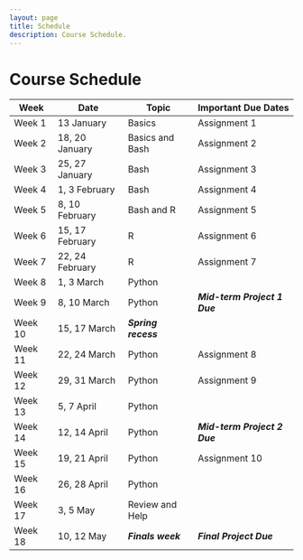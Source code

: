 ```yaml
---
layout: page
title: Schedule
description: Course Schedule.
---
```


# Course Schedule

<!-- {% for schedule in site.schedules %}
{{ schedule }}
{% endfor %}
 -->

| **Week** | **Date**        | **Topic**           | **Important Due Dates**      |
| -------- | --------------- | ------------------- | ---------------------------- |
| Week 1   | 13 January      | Basics              | Assignment 1                 |
| Week 2   | 18, 20 January  | Basics and Bash     | Assignment 2                 |
| Week 3   | 25, 27 January  | Bash                | Assignment 3                 |
| Week 4   | 1, 3 February   | Bash                | Assignment 4                 |
| Week 5   | 8, 10 February  | Bash and R          | Assignment 5                 |
| Week 6   | 15, 17 February | R                   | Assignment 6                 |
| Week 7   | 22, 24 February | R                   | Assignment 7                 |
| Week 8   | 1, 3 March      | Python              |                              |
| Week 9   | 8, 10 March     | Python              | ***Mid-term Project 1 Due*** |
| Week 10  | 15, 17 March    | ***Spring recess*** |                              |
| Week 11  | 22, 24 March    | Python              | Assignment 8                 |
| Week 12  | 29, 31 March    | Python              | Assignment 9                 |
| Week 13  | 5, 7 April      | Python              |                              |
| Week 14  | 12, 14 April    | Python              | ***Mid-term Project 2 Due*** |
| Week 15  | 19, 21 April    | Python              | Assignment 10                |
| Week 16  | 26, 28 April    | Python              |                              |
| Week 17  | 3, 5 May        | Review and Help     |                              |
| Week 18  | 10, 12 May      | ***Finals week***   | ***Final Project Due***      |
